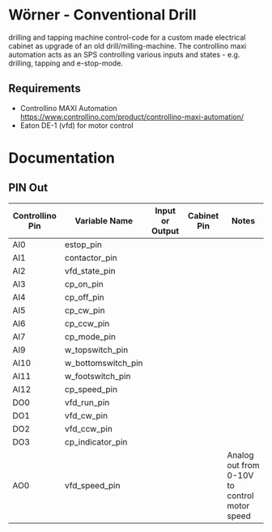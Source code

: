 # Wörner - Conventional Drill 
drilling and tapping machine control-code for a custom made electrical cabinet as upgrade of an old drill/milling-machine.
The controllino maxi automation acts as an SPS controlling various inputs and states - e.g. drilling, tapping and e-stop-mode.

## Requirements
- Controllino MAXI Automation https://www.controllino.com/product/controllino-maxi-automation/
- Eaton DE-1 (vfd) for motor control

# Documentation

## PIN Out
| Controllino Pin | Variable Name |  Input or Output |Cabinet Pin | Notes |   
|---|---|---|---|---|
| AI0   |  estop_pin |   |   |   |
| AI1   |  contactor_pin |   |   |   |
| AI2   |  vfd_state_pin |   |   |   |
| AI3   |  cp_on_pin |   |   |   |
| AI4   |  cp_off_pin |   |   |   |
| AI5   |  cp_cw_pin |   |   |   |
| AI6   |  cp_ccw_pin |   |   |   |
| AI7   |  cp_mode_pin |   |   |   |
| AI9   |  w_topswitch_pin |   |   |   |
| AI10  |  w_bottomswitch_pin |   |   |   |
| AI11  |  w_footswitch_pin |   |   |   |
| AI12  |  cp_speed_pin |   |   |   |
| DO0   |  vfd_run_pin |   |   |   |
| DO1   |  vfd_cw_pin |   |   |   |
| DO2   |  vfd_ccw_pin |   |   |   |
| DO3   |  cp_indicator_pin |   |   |   |
| AO0   |  vfd_speed_pin |   |   | Analog out from 0-10V to control motor speed  |

